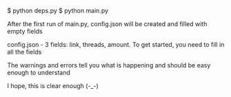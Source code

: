 $ python deps.py
$ python main.py

After the first run of main.py, config.json will be created and filled with empty fields

config.json - 3 fields: link, threads, amount.
To get started, you need to fill in all the fields

The warnings and errors tell you what is happening and should be easy enough to understand

I hope, this is clear enough (-_-)
